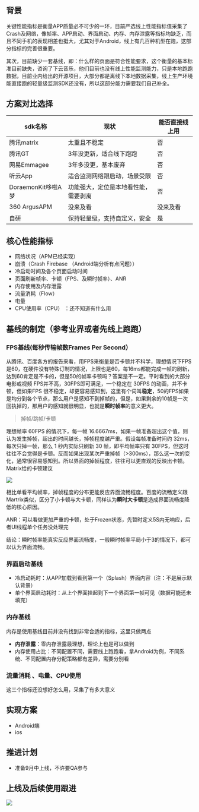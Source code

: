 ## 背景

关键性能指标是衡量APP质量必不可少的一环，目前严选线上性能指标值采集了Crash及网络，像帧率、APP启动、界面启动、内存、内存泄露等指标均缺乏，而且不同手机的表现相差也挺大，尤其对于Android，线上有几百种机型在跑，这部分指标的完善很重要。

其次，目前缺少一套基线，即：什么样的页面是符合性能要求，这个衡量的基本标准目前缺失，咨询了下云音乐，他们目前也没有线上性能监测能力，只是本地跑跑数据，目前业内给出的开源项目，大部分都是离线下本地数据采集，线上生产环境能直接跑的轻量级监测SDK还没有，所以这部分能力需要我们自己补全。


## 方案对比选择


   sdk名称      |  现状          | 能否直接线上用     |
--------------------|------------------|-----------------------|
腾讯matrix       | 太重且不稳定      | 否   |
腾讯GT       | 3年没更新，适合线下跑跑  |否   |
网易Emmagee  | 3年多没更，基本废弃  |否        |
听云App    |  适合监测网络跟启动，场景受限  | 否   |
DoraemonKit哆啦A梦         | 功能强大，定位是本地看性能，需要剥离   | 否 |
360 ArgusAPM         |  没来及看     |  没来及看|
自研       |   保持轻量级，支持自定义，安全     |  是|


## 核心性能指标

* 网络状况（APM已经实现）
* 崩溃（Crash Firebase （Android端分析有点问题））
*  冷启动时间及各个页面启动时间
* 页面刷新帧率、卡顿（FPS、及瞬时帧率）、ANR
* 内存使用及内存泄露 
* 流量消耗（Flow）
*  电量
*  CPU使用率（CPU） ：还不知道有什么用

## 基线的制定（参考业界或者先线上跑跑）

### FPS基线(每秒传输帧数Frames Per Second）

从腾讯、百度各方的报告来看，用FPS来衡量是否卡顿并不科学，理想情况下FPS是60，在硬件没有特殊订制的情况，上限也是60，每16ms都能完成一帧的刷新，达到60肯定是不卡的，但是50的帧率卡顿吗？答案是不一定。平时看到的大部分电影或视频 FPS并不高，30FPS即可满足，一个稳定在 30FPS 的动画，并不卡顿，但如果FPS 很不稳定，却更容易感知到，这里有个词叫**稳定**，50的FPS如果是均分到各个节点，那么用户是感知不到掉帧的，但是，如果剩余的10帧是一次回执掉的，那用户的感知就很明显，也就是**瞬时帧率**的意义更大。

> 掉帧/跳帧/卡顿

理想帧率 60FPS 的情况下，每一帧 16.6667ms，如果一帧准备超出这个值，则认为发生掉帧，超出的时间越长，掉帧程度越严重。假设每帧准备时间约 32ms，每次只掉一帧，那么 1 秒内实际只刷新 30 帧，即平均帧率只有 30FPS，但这时往往不会觉得是卡顿。反而如果出现某次严重掉帧（>300ms），那么这一次的变化，通常很容易感知到。所以界面的掉帧程度，往往可以更直观的反映出卡顿。Matrix给的卡顿建议

![](https://p1-juejin.byteimg.com/tos-cn-i-k3u1fbpfcp/3e52ff90fe76495fa656d02e96a123fc~tplv-k3u1fbpfcp-zoom-1.image)

相比单看平均帧率，掉帧程度的分布更能反应界面流畅程度。百度的流畅定义跟Martrix类似，区分了小卡顿与大卡顿，同样认为**瞬时大卡顿**是造成界面流畅度降低的核心原因。

ANR：可以看做更加严重的卡顿，处于Frozen状态，先暂时定义5S内无响应，后者UI线程单个任务没处理完

结论：瞬时帧率能真实反应界面流畅度，一般瞬时帧率平局小于3的情况下，都可以认为界面流畅。

### 界面启动基线

* 冷启动耗时：从APP加载到看到第一个（Splash）界面内容（注：不是展示默认背景）
* 单个界面启动耗时：从上个界面挂起到下一个界面第一帧可见（数据可能还未填充）

### 内存基线

内存是使用基线目前并没有找到非常合适的指标，这里只做两点

* **内存泄露**：零内存泄露最理想，理论上也是可以做到 
* 内存使用占比：不同配置不同，需要线上跑跑看，拿Android为例，不同系统、不同配置内存分配策略都有差异，需要分别看

### 流量消耗 、电量、CPU使用

这三个指标还没想好怎么用，采集了有多大意义

## 实现方案

* Android端
* ios

## 推进计划

* 准备9月中上线，不许要QA参与

## 上线及后续使用跟进

![](https://p1-juejin.byteimg.com/tos-cn-i-k3u1fbpfcp/b01b4a50ad3143c1bdaa75eef89ad951~tplv-k3u1fbpfcp-zoom-1.image)


 
 
 
